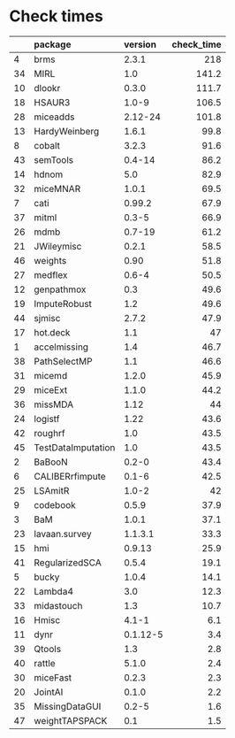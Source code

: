 # Check times

|   |package            |version  | check_time|
|:--|:------------------|:--------|----------:|
|4  |brms               |2.3.1    |        218|
|34 |MIRL               |1.0      |      141.2|
|10 |dlookr             |0.3.0    |      111.7|
|18 |HSAUR3             |1.0-9    |      106.5|
|28 |miceadds           |2.12-24  |      101.8|
|13 |HardyWeinberg      |1.6.1    |       99.8|
|8  |cobalt             |3.2.3    |       91.6|
|43 |semTools           |0.4-14   |       86.2|
|14 |hdnom              |5.0      |       82.9|
|32 |miceMNAR           |1.0.1    |       69.5|
|7  |cati               |0.99.2   |       67.9|
|37 |mitml              |0.3-5    |       66.9|
|26 |mdmb               |0.7-19   |       61.2|
|21 |JWileymisc         |0.2.1    |       58.5|
|46 |weights            |0.90     |       51.8|
|27 |medflex            |0.6-4    |       50.5|
|12 |genpathmox         |0.3      |       49.6|
|19 |ImputeRobust       |1.2      |       49.6|
|44 |sjmisc             |2.7.2    |       47.9|
|17 |hot.deck           |1.1      |         47|
|1  |accelmissing       |1.4      |       46.7|
|38 |PathSelectMP       |1.1      |       46.6|
|31 |micemd             |1.2.0    |       45.9|
|29 |miceExt            |1.1.0    |       44.2|
|36 |missMDA            |1.12     |         44|
|24 |logistf            |1.22     |       43.6|
|42 |roughrf            |1.0      |       43.5|
|45 |TestDataImputation |1.0      |       43.5|
|2  |BaBooN             |0.2-0    |       43.4|
|6  |CALIBERrfimpute    |0.1-6    |       42.5|
|25 |LSAmitR            |1.0-2    |         42|
|9  |codebook           |0.5.9    |       37.9|
|3  |BaM                |1.0.1    |       37.1|
|23 |lavaan.survey      |1.1.3.1  |       33.3|
|15 |hmi                |0.9.13   |       25.9|
|41 |RegularizedSCA     |0.5.4    |       19.1|
|5  |bucky              |1.0.4    |       14.1|
|22 |Lambda4            |3.0      |       12.3|
|33 |midastouch         |1.3      |       10.7|
|16 |Hmisc              |4.1-1    |        6.1|
|11 |dynr               |0.1.12-5 |        3.4|
|39 |Qtools             |1.3      |        2.8|
|40 |rattle             |5.1.0    |        2.4|
|30 |miceFast           |0.2.3    |        2.3|
|20 |JointAI            |0.1.0    |        2.2|
|35 |MissingDataGUI     |0.2-5    |        1.6|
|47 |weightTAPSPACK     |0.1      |        1.5|


